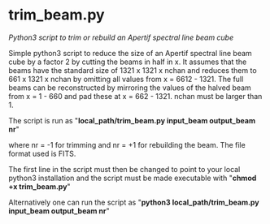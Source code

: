 # trim_beam.py
<i>Python3 script to trim or rebuild an Apertif spectral line beam cube</i>

Simple python3 script to reduce the size of an Apertif spectral line beam
cube by a factor 2 by cutting the beams in half in x.  It assumes that
the beams have the standard size of 1321 x 1321 x nchan and reduces
them to 661 x 1321 x nchan by omitting all values from x = 6612 - 1321.
The full beams can be reconstructed by mirroring the values of the
halved beam from x = 1 - 660 and pad these at x = 662 - 1321.
nchan must be larger than 1.

The script is run as 
"<b>local_path/trim_beam.py  input_beam  output_beam  nr</b>"

where nr = -1 for trimming and nr = +1 for
rebuilding the beam.  The file format used is FITS.

The first line in the script must then be changed to point to your
local python3 installation and the script must be made executable with
"<b>chmod +x trim_beam.py</b>"
  
Alternatively one can run the script as 
"<b>python3  local_path/trim_beam.py  input_beam  output_beam  nr</b>"

